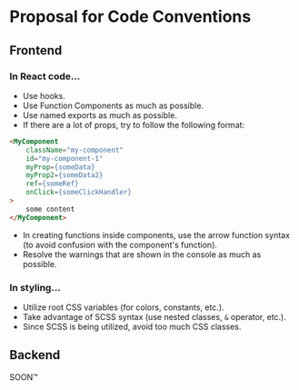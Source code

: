 # Proposal for Code Conventions

## Frontend

### In React code...
- Use hooks.
- Use Function Components as much as possible.
- Use named exports as much as possible.
- If there are a lot of props, try to follow the following format:
```html
<MyComponent
	className="my-component"
	id="my-component-1"
	myProp={someData}
	myProp2={someData2}
	ref={someRef}
	onClick={someClickHandler}
>
	some content
</MyComponent>
```
- In creating functions inside components, use the arrow function syntax (to avoid confusion with the component's function).
- Resolve the warnings that are shown in the console as much as possible.

### In styling...
- Utilize root CSS variables (for colors, constants, etc.).
- Take advantage of SCSS syntax (use nested classes, `&` operator, etc.).
- Since SCSS is being utilized, avoid too much CSS classes.

## Backend

SOON™
